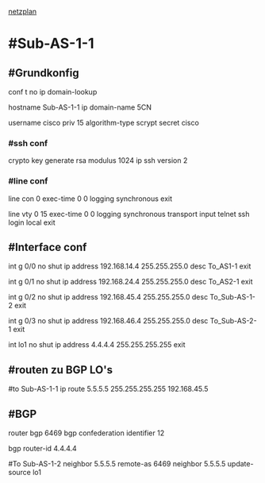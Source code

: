 [netzplan](../angabe/netzplan.md)
# #Sub-AS-1-1

## #Grundkonfig
conf t
no ip domain-lookup

hostname Sub-AS-1-1
ip domain-name 5CN

username cisco priv 15 algorithm-type scrypt secret cisco

### #ssh conf
crypto key generate rsa modulus 1024
ip ssh version 2


### #line conf

line con 0 
exec-time 0 0
logging synchronous
exit

line vty 0 15
exec-time 0 0
logging synchronous
transport input telnet ssh
login local
exit

## #Interface conf

int g 0/0
no shut
ip address 192.168.14.4 255.255.255.0
desc To_AS1-1
exit

int g 0/1
no shut
ip address 192.168.24.4 255.255.255.0
desc To_AS2-1
exit

int g 0/2 
no shut
ip address 192.168.45.4 255.255.255.0 
desc To_Sub-AS-1-2
exit

int g 0/3
no shut 
ip address 192.168.46.4 255.255.255.0
desc To_Sub-AS-2-1
exit

int lo1
no shut
ip address 4.4.4.4 255.255.255.255 
exit

## #routen zu BGP LO's

#to Sub-AS-1-1
ip route 5.5.5.5 255.255.255.255 192.168.45.5


## #BGP
router bgp 6469
bgp confederation identifier 12

bgp router-id 4.4.4.4

#To Sub-AS-1-2
neighbor 5.5.5.5 remote-as 6469
neighbor 5.5.5.5 update-source lo1




